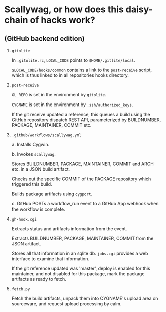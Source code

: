 # Scallywag, or how does this daisy-chain of hacks work?

## (GitHub backend edition)

1. `gitolite`

    In `.gitolite.rc`, `LOCAL_CODE` points to `$HOME/.gitlite/local`.

    `$LOCAL_CODE/hooks/common` contains a link to the `post-receive` script,
    which is thus linked to in all repositories hooks directory.

2. `post-receive`

    `GL_REPO` is set in the environment by `gitolite`.

    `CYGNAME` is set in the environment by `.ssh/authorized_keys`.

    If the git receive updated a reference, this queues a build using the GitHub
    repository dispatch REST API, parameterized by BUILDNUMBER, PACKAGE,
    MAINTAINER, COMMIT etc.

3. `.github/workflows/scallywag.yml`

    a. Installs Cygwin.

    b. Invokes `scallywag`.

    Stores BUILDNUMBER, PACKAGE, MAINTAINER, COMMIT and ARCH etc. in a JSON
    build artifact.

    Checks out the specific COMMIT of the PACKAGE repository which triggered
    this build.

    Builds package artifacts using `cygport`.

    c. GitHub POSTs a workflow_run event to a GitHub App webhook when the
    workflow is complete.

4. `gh-hook.cgi`

    Extracts status and artifacts information from the event.

    Extracts BUILDNUMBER, PACKAGE, MAINTAINER, COMMIT from the JSON artifact.

    Stores all that information in an sqlite db. `jobs.cgi` provides a web interface
    to examine that information.

    If the git reference updated was 'master', deploy is enabled for this
    maintainer, and not disabled for this package, mark the package artifacts as
    ready to fetch.

5. `fetch.py`

    Fetch the build artifacts, unpack them into CYGNAME's upload area on sourceware,
    and request upload processing by calm.
